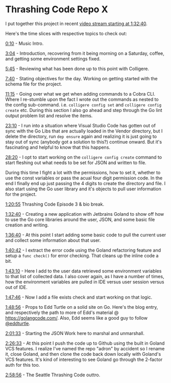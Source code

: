 # Thrashing Code Repo X

I put together this project in recent [video stream starting at 1:32:40](https://youtu.be/sg4Nnnb-Vvc?t=5560).

Here's the time slices with respective topics to check out:

<a  href="https://youtu.be/sg4Nnnb-Vvc?t=10s">0:10</a> - Music Intro.

<a  href="https://youtu.be/sg4Nnnb-Vvc?t=184s">3:04</a> - Introduction, recovering from it being morning on a Saturday, coffee, and getting some environment settings fixed.

<a  href="https://youtu.be/sg4Nnnb-Vvc?t=345s">5:45</a> - Reviewing what has been done up to this point with Colligere.

<a  href="https://youtu.be/sg4Nnnb-Vvc?t=460s">7:40</a> - Stating objectives for the day. Working on getting started with the schema file for the project.

<a  href="https://youtu.be/sg4Nnnb-Vvc?t=675s">11:15</a> - Going over what we get when adding commands to a Cobra CLI. Where I re-stumble upon the fact I wrote out the commands as nested to the config sub-command. i.e. `colligere config set` and `colligere config create` etc. During this section I also go ahead and step through the Go lint output problem list and resolve the items.

<a  href="https://youtu.be/sg4Nnnb-Vvc?t=1390s">23:10</a> - I run into a situation where Visual Studio Code has gotten out of sync with the Go Libs that are actually loaded in the Vendor directory, but I delete the directory, run `dep ensure` again and realizing it is just going to stay out of sync (anybody got a solution to this?) continue onward. But it's fascinating and helpful to know that this happens.

<a  href="https://youtu.be/sg4Nnnb-Vvc?t=1700s">28:20</a> - I opt to start working on the `colligere config create` command to start fleshing out what needs to be set for JSON and written to file.

During this time I fight a lot with the permissions, how to set it, whether to use the const variables or pass the acual four digit permission code. In the end I finally end up just passing the 4 digits to create the directory and file. I also start using the Go user library and it's objects to pull user information for the project.

<a  href="https://youtu.be/sg4Nnnb-Vvc?t=4855s">1:20:55</a> Thrashing Code Episode 3 &amp; bio break.

<a  href="https://youtu.be/sg4Nnnb-Vvc?t=5560s">1:32:40</a> - Creating a new application with Jetbrains Goland to show off how to use the Go core libraries around the user, JSON, and some basic file creation and writing.

<a  href="https://youtu.be/sg4Nnnb-Vvc?t=5800s">1:36:40</a> - At this point I start adding some basic code to pull the current user and collect some information about that user.

<a  href="https://youtu.be/sg4Nnnb-Vvc?t=6042s">1:40:42</a> - I extract the error code using the Goland refactoring feature and setup a `func check()` for error checking. That cleans up the inline code a bit.

<a  href="https://youtu.be/sg4Nnnb-Vvc?t=6190s">1:43:10</a> - Here I add to the user data retrieved some environment variables to that list of collected data. I also cover again, as I have a number of times, how the environment variables are pulled in IDE versus user session versus out of IDE.

<a  href="https://youtu.be/sg4Nnnb-Vvc?t=6466s">1:47:46</a> - Now I add a file exists check and start working on that logic.

<a  href="https://youtu.be/sg4Nnnb-Vvc?t=6536s">1:48:56</a> - Props to Edd Turtle on a solid site on Go. Here's the blog entry, and respectively the path to more of Edd's material @ https://golangcode.com/. Also, Edd seems like a good guy to follow [@eddturtle](https://twitter.com/eddturtle).

<a  href="https://youtu.be/sg4Nnnb-Vvc?t=7293s">2:01:33</a> - Starting the JSON Work here to marshal and unmarshall.

<a  href="https://youtu.be/sg4Nnnb-Vvc?t=8793s">2:26:33</a> - At this point I push the code up to Github using the built in Goland VCS features. I realize I've named the repo "adron" by accident so I rename it, close Goland, and then clone the code back down locally with Goland's VCS features. It's kind of interesting to see Goland go through the 2-factor auth for this too.

<a  href="https://youtu.be/sg4Nnnb-Vvc?t=10736s">2:58:56</a> - The Seattle Thrashing Code outtro.</yt-formatted-string></div>
